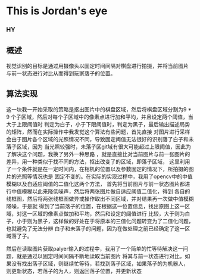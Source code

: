 ﻿# This is Jordan's eye
### HY

## 概述
视觉识别的目标是通过用摄像头以固定时间间隔对棋盘进行拍摄，并将当前图片
与前一状态进行对比从而得到玩家落子的位置。

## 算法实现
这一块我一开始采取的策略是抠出图片中的棋盘区域，然后将棋盘区域分割为9 * 9
个子区域，然后对每个子区域中的像素点进行加和平均，并且设定两个阈值，当大于上限阈值时
判定为白子，小于下限阈值时，判定为黑子，最后输出描述局势的矩阵，然而在实际操作中我发觉这个算法有些问题，首先直接
对图片进行采样会由于图片各个区域的光照情况不同，导致固定阈值无法很好的识别落了白子和未落子区域，因为
当光照较强时，未落子区git域有很大可能超过上限阈值，因此为了解决这个问题，我换了另外一种思路
，就是直接比对当前图片与前一张图片的差异，用一种类似于找不同的方法，抠出改变了的区域，即落子区域，
这里利用了一个条件就是在一定时间内，在相机的位置以及参数固定的情况下，所拍摄的图片的光照等情况也是
固定不变的。在实际的实现过程中，我用了opencv中的中值模糊以及自适应阈值的二值化这两个方法，
首先将当前图片与前一状态图片都进行中值模糊以此来降低噪声，然后将两张图片做自适应阈值二值化，得到
各自的线框图，然后将两张线框图做异或操作取出不同区域，并对结果再一次做中值模糊降噪，于是就
得到了当前落子的位置，在根据这一位置信息，找出原图上这一区域，对这一区域的像素点做加和平均，然后和设定的阈值进行
比较，大于则为白子，小于则为黑子，这样做的好处在于将原本的三值化问题转变为了二值化问题，也就避免了无法分辨
白子和未落子的问题，因为在做处理之前已经确定了这一区域落了子。

然后在读取图片获取palyer输入的过程中，我用了一个简单的忙等待解决这一问题，就是通过以固定时间间隔不断地读取当前图片
将其与前一状态进行对比，如果没有找出落子区域，则继续忙等待，若找到落子区域，如果落子的为机器人，
则更新状态，若落子的为人，则返回落子位置，并更新状态